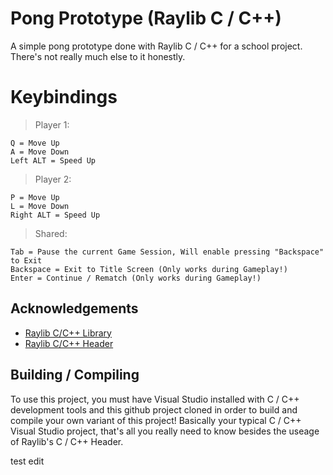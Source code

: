# Pong Prototype (Raylib C / C++)

A simple pong prototype done with Raylib C / C++ for a school project.
There's not really much else to it honestly.

# Keybindings
> Player 1:
```
Q = Move Up
A = Move Down
Left ALT = Speed Up
```

> Player 2:
```
P = Move Up
L = Move Down
Right ALT = Speed Up
```

> Shared:
```
Tab = Pause the current Game Session, Will enable pressing "Backspace" to Exit
Backspace = Exit to Title Screen (Only works during Gameplay!)
Enter = Continue / Rematch (Only works during Gameplay!)
```

## Acknowledgements

 - [Raylib C/C++ Library](https://github.com/raysan5/raylib/tree/master)
 - [Raylib C/C++ Header](https://github.com/raysan5/raylib/blob/master/src/raylib.h)

## Building / Compiling

To use this project, you must have Visual Studio installed with C / C++ development tools and this github project cloned in order to build and compile your own variant of this project!
Basically your typical C / C++ Visual Studio project, that's all you really need to know besides the useage of Raylib's C / C++ Header.

test edit
